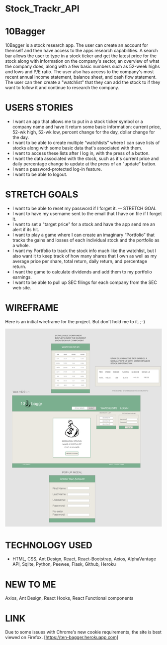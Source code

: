 # Stock_Trackr_API
# 10Bagger
10Bagger is a stock research app. The user can create an account for themself and then have access to the apps research capabilities. A search bar allows the user to type in a stock ticker and get the latest price for the stock along with information on the company's sector, an overview of what the company does, along with a few basic numbers such as 52-week highs and lows and P/E ratio. The user also has access to the company's most recent annual income statement, balance sheet, and cash flow statement. The user can then create a "watchlist" that they can add the stock to if they want to follow it and continue to research the company. 

# USERS STORIES
- I want an app that allows me to put in a stock ticker symbol or a company name and have it return some basic information: current price, 52-wk high, 52-wk low, percent change for the day, dollar change for the day.
- I want to be able to create multiple “watchlists” where I can save lists of stocks along with some basic data that's associated with them. 
- I want to access these lists after I log in, with the press of a button.
- I want the data associated with the stock, such as it's current price and daily percentage change to update at the press of an "update" button. 
- I want a password-protected log-in feature.
- I want to be able to logout.

# STRETCH GOALS
- I want to be able to reset my password if I forget it. -- STRETCH GOAL
- I want to have my username sent to the email that I have on file if I forget it.
- I want to set a "target price" for a stock and have the app send me an alert if its hit.
- I want to play a game where I can create an imaginary “Portfolio” that tracks the gains and losses of each individual stock and the portfolio as a whole.
- I want my Portfolio to track the stock info much like the watchlist, but I also want it to keep track of how many shares that I own as well as my average price per share, total return, daily return, and percentage return.
- I want the game to calculate dividends and add them to my portfolio earnings.
- I want to be able to pull up SEC filings for each company from the SEC web site.

# WIREFRAME
Here is an initial wireframe for the project. But don't hold me to it. ;-)

![Screenshot of Wireframe](https://github.com/cox512/Stock_Trackr_Front/blob/master/10baggr_wire_screenshot.png)

# TECHNOLOGY USED
- HTML, CSS, Ant Design, React, React-Bootstrap, Axios, AlphaVantage API, Sqlite, Python, Peewee, Flask, Github, Heroku

# NEW TO ME
Axios, Ant Design, React Hooks, React Functional components

# LINK
Due to some issues with Chrome's new cookie requirements, the site is best viewed on Firefox.
[https://ten-bagger.herokuapp.com]

